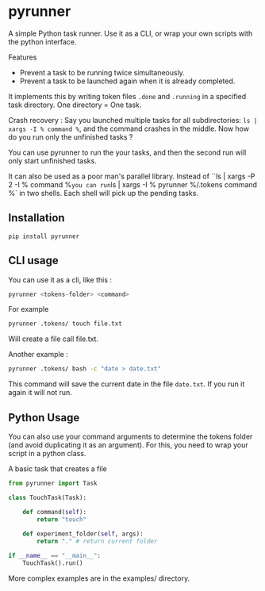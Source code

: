 # pyrunner

A simple Python task runner. Use it as a CLI, or wrap your own scripts with 
the python interface.

Features
- Prevent a task to be running twice simultaneously.
- Prevent a task to be launched again when it is already completed.

It implements this by writing token files `.done` and `.running` in a 
specified task directory. One directory = One task.

Crash recovery :
Say you launched multiple tasks for all subdirectories: `ls | xargs -I % command %`, 
and the command crashes in the middle. Now how do you run only the unfinished tasks ?

You can use pyrunner to run the your tasks, and then the second run will only start 
unfinished tasks.

It can also be used as a poor man's parallel library.
Instead of ``ls | xargs -P 2 -I % command %` you can run `ls | xargs -I % pyrunner %/.tokens command %` in two shells. 
Each shell will pick up the pending tasks.

## Installation

`pip install pyrunner`

## CLI usage

You can use it as a cli, like this : 

```bash
pyrunner <tokens-folder> <command>
```

For example

```bash
pyrunner .tokens/ touch file.txt
```

Will create a file call file.txt.

Another example : 

```bash
pyrunner .tokens/ bash -c "date > date.txt"
```
This command will save the current date in the file `date.txt`. 
If you run it again it will not run.

## Python Usage

You can also use your command arguments to determine the tokens folder (and avoid duplicating it as an argument).
For this, you need to wrap your script in a python class.

A basic task that creates a file

```python
from pyrunner import Task

class TouchTask(Task):

    def command(self):
        return "touch"
    
    def experiment_folder(self, args):
        return "." # return current folder

if __name__ == "__main__":
    TouchTask().run()
```

More complex examples are in the examples/ directory.
